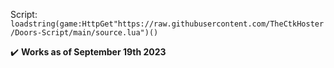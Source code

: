 Script: ```loadstring(game:HttpGet"https://raw.githubusercontent.com/TheCtkHoster/Doors-Script/main/source.lua")()```

✔️ **Works as of September 19th 2023**
